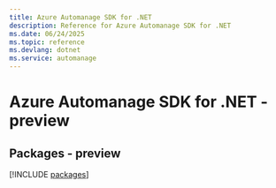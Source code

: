 ```yaml
---
title: Azure Automanage SDK for .NET
description: Reference for Azure Automanage SDK for .NET
ms.date: 06/24/2025
ms.topic: reference
ms.devlang: dotnet
ms.service: automanage
---
```

# Azure Automanage SDK for .NET - preview
## Packages - preview
[!INCLUDE [packages](automanage-index.md)]
